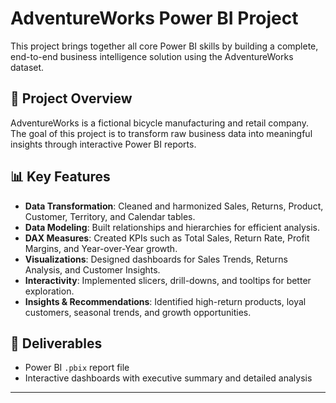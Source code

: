 # AdventureWorks Power BI Project  

This project brings together all core Power BI skills by building a complete, end-to-end business intelligence solution using the AdventureWorks dataset.  

## 🚴 Project Overview  
AdventureWorks is a fictional bicycle manufacturing and retail company. The goal of this project is to transform raw business data into meaningful insights through interactive Power BI reports.  

## 📊 Key Features  
- **Data Transformation**: Cleaned and harmonized Sales, Returns, Product, Customer, Territory, and Calendar tables.  
- **Data Modeling**: Built relationships and hierarchies for efficient analysis.  
- **DAX Measures**: Created KPIs such as Total Sales, Return Rate, Profit Margins, and Year-over-Year growth.  
- **Visualizations**: Designed dashboards for Sales Trends, Returns Analysis, and Customer Insights.  
- **Interactivity**: Implemented slicers, drill-downs, and tooltips for better exploration.  
- **Insights & Recommendations**: Identified high-return products, loyal customers, seasonal trends, and growth opportunities.  

## 📂 Deliverables  
- Power BI `.pbix` report file  
- Interactive dashboards with executive summary and detailed analysis  

---
